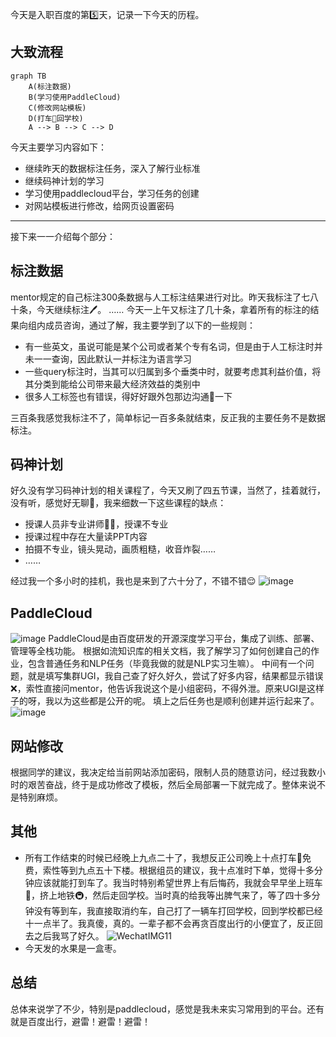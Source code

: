 今天是入职百度的第5️⃣天，记录一下今天的历程。

## 大致流程

```mermaid
graph TB
    A(标注数据)
    B(学习使用PaddleCloud)
    C(修改网站模板)
    D(打车🚗回学校)
    A --> B --> C --> D
```

今天主要学习内容如下：
- 继续昨天的数据标注任务，深入了解行业标准
- 继续码神计划的学习
- 学习使用paddlecloud平台，学习任务的创建
- 对网站模板进行修改，给网页设置密码
---
接下来一一介绍每个部分：

## 标注数据
mentor规定的自己标注300条数据与人工标注结果进行对比。昨天我标注了七八十条，今天继续标注🖊️。
……
今天一上午又标注了几十条，拿着所有的标注的结果向组内成员咨询，通过了解，我主要学到了以下的一些规则：
- 有一些英文，虽说可能是某个公司或者某个专有名词，但是由于人工标注时并未一一查询，因此默认一并标注为语言学习
- 一些query标注时，当其可以归属到多个垂类中时，就要考虑其利益价值，将其分类到能给公司带来最大经济效益的类别中
- 很多人工标签也有错误，得好好跟外包那边沟通💬一下

三百条我感觉我标注不了，简单标记一百多条就结束，反正我的主要任务不是数据标注。

## 码神计划
好久没有学习码神计划的相关课程了，今天又刷了四五节课，当然了，挂着就行，没有听，感觉好无聊🥱，我来细数一下这些课程的缺点：
- 授课人员非专业讲师🧑‍🏫，授课不专业
- 授课过程中存在大量读PPT内容
- 拍摄不专业，镜头晃动，画质粗糙，收音炸裂……
- ……

经过我一个多小时的挂机，我也是来到了六十分了，不错不错😌
![image](https://github.com/user-attachments/assets/8943a3bf-67b8-4d61-8ab5-53045f71257d)

## PaddleCloud
![image](https://github.com/user-attachments/assets/f74d43d0-faf6-4270-a591-184b3d2cb908)
PaddleCloud是由百度研发的开源深度学习平台，集成了训练、部署、管理等全栈功能。
根据如流知识库的相关文档，我了解学习了如何创建自己的作业，包含普通任务和NLP任务（毕竟我做的就是NLP实习生嘛）。
中间有一个问题，就是填写集群UGI，我自己查了好久好久，尝试了好多内容，结果都显示错误❌，索性直接问mentor，他告诉我说这个是小组密码，不得外泄。原来UGI是这样子的呀，我以为这些都是公开的呢。
填上之后任务也是顺利创建并运行起来了。
![image](https://github.com/user-attachments/assets/bceb45d2-bb84-438b-af5f-411ae5647df6)

## 网站修改
根据同学的建议，我决定给当前网站添加密码，限制人员的随意访问，经过我数小时的艰苦奋战，终于是成功修改了模板，然后全局部署一下就完成了。整体来说不是特别麻烦。

## 其他
- 所有工作结束的时候已经晚上九点二十了，我想反正公司晚上十点打车🚖免费，索性等到九点五十下楼。根据组员的建议，我十点准时下单，觉得十多分钟应该就能打到车了。我当时特别希望世界上有后悔药，我就会早早坐上班车🚌，挤上地铁🚇，然后走回学校。当时真的给我等出脾气来了，等了四十多分钟没有等到车，我直接取消约车，自己打了一辆车打回学校，回到学校都已经十一点半了。我真傻，真的。一辈子都不会再贪百度出行的小便宜了，反正回去之后我骂了好久。
![WechatIMG11](https://github.com/user-attachments/assets/69635acd-cdff-4c8c-b75e-e29e4fa54b49)
- 今天发的水果是一盒枣。


## 总结
总体来说学了不少，特别是paddlecloud，感觉是我未来实习常用到的平台。还有就是百度出行，避雷！避雷！避雷！